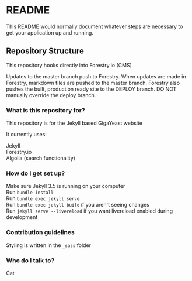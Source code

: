 # README #
This README would normally document whatever steps are necessary to get your application up and running.

## Repository Structure ##
This repository hooks directly into Forestry.io (CMS)

Updates to the master branch push to Forestry. When updates are made in Forestry, markdown files are pushed to the master branch. Forestry also pushes the built,
production ready site to the DEPLOY branch. DO NOT manually override the deploy branch.

### What is this repository for? ###

This repository is for the Jekyll based GigaYeast website

It currently uses:

Jekyll  
Forestry.io  
Algolia (search functionality)  

### How do I get set up? ###

Make sure Jekyll 3.5 is running on your computer  
Run `bundle install`  
Run `bundle exec jekyll serve`  
Run `bundle exec jekyll build` if you aren't seeing changes  
Run `jekyll serve --livereload` if you want livereload enabled during development

### Contribution guidelines ###

Styling is written in the `_sass` folder

### Who do I talk to? ###

Cat
